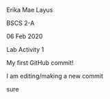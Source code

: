 Erika Mae Layus


BSCS 2-A


06 Feb 2020


Lab Activity 1


My first GitHub commit!


I am editing/making a new commit

sure
